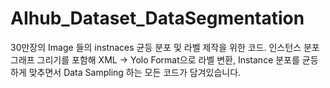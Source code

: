 # AIhub_Dataset_DataSegmentation

30만장의 Image 들의 instnaces 균등 분포 및 라벨 제작을 위한 코드.
인스턴스 분포 그래프 그리기를 포함해 XML -> Yolo Format으로 라벨 변환,
Instance 분포를 균등하게 맞추면서 Data Sampling 하는 모든 코드가 담겨있습니다.
